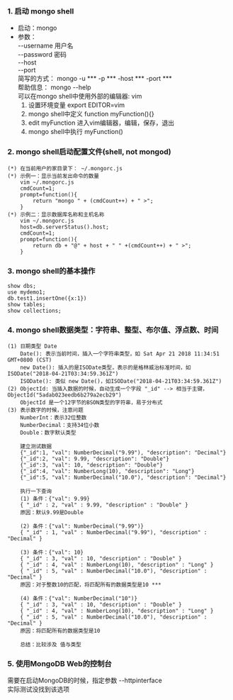 ### 1. 启动 mongo shell
* 启动：mongo
* 参数：  
--username 用户名  
--password 密码  
--host  
--port  
简写的方式： mongo -u *** -p *** -host *** -port ***  
帮助信息： mongo --help  
可以在mongo shell中使用外部的编辑器: vim
    1.  设置环境变量 export EDITOR=vim
    2.  mongo shell中定义 function myFunction(){}
    3.  edit myFunction  进入vim编辑器，编辑，保存，退出
    4.  mongo shell中执行 myFunction()

### 2. mongo shell启动配置文件(shell, not mongod)
    (*) 在当前用户的家目录下： ~/.mongorc.js
    (*) 示例一：显示当前发出命令的数量
        vim ~/.mongorc.js
        cmdCount=1;
        prompt=function(){
            return "mongo " + (cmdCount++) + " >";
        }
    (*) 示例二：显示数据库名称和主机名称
        vim ~/.mongorc.js
        host=db.serverStatus().host;
        cmdCount=1;
        prompt=function(){
            return db + "@" + host + " " +(cmdCount++) + " >";
        }

### 3. mongo shell的基本操作
    show dbs;
    use mydemo1;
    db.test1.insertOne({x:1})
    show tables;
    show collections;

### 4. mongo shell数据类型：字符串、整型、布尔值、浮点数、时间
    (1) 日期类型 Date
        Date(): 表示当前时间，插入一个字符串类型，如 Sat Apr 21 2018 11:34:51 GMT+0800 (CST)
        new Date(): 插入的是ISODate类型，表示的是格林威治标准时间，如ISODate("2018-04-21T03:34:59.361Z")
        ISODate(): 类似 new Date()，如ISODate("2018-04-21T03:34:59.361Z")
    (2) ObjectId: 当插入数据的时候，自动生成一个字段 "_id" --> 相当于主键，ObjectId("5adab023eedb6b279a2ecb29")
        ObjectId 是一个12字节的BSON类型的字符串，易于分布式
    (3) 表示数字的时候，注意问题
        NumberInt：表示32位整数
        NumberDecimal：支持34位小数
        Double：数字默认类型

        建立测试数据
        {"_id":1, "val": NumberDecimal("9.99"), "description": "Decimal"}
        {"_id":2, "val": 9.99, "description": "Double"}
        {"_id":3, "val": 10, "description": "Double"}
        {"_id":4, "val": NumberLong(10), "description": "Long"}
        {"_id":5, "val": NumberDecimal("10.0"), "description": "Decimal"}

        执行一下查询
        (1) 条件：{"val": 9.99}
        { "_id" : 2, "val" : 9.99, "description" : "Double" }
        原因：默认9.99是Double
        
        (2) 条件：{"val": NumberDecimal("9.99")}
        { "_id" : 1, "val" : NumberDecimal("9.99"), "description" : "Decimal" }
        
        (3) 条件：{"val": 10}
        { "_id" : 3, "val" : 10, "description" : "Double" }
        { "_id" : 4, "val" : NumberLong(10), "description" : "Long" }
        { "_id" : 5, "val" : NumberDecimal("10.0"), "description" : "Decimal" }
        原因：对于整数10的匹配，将匹配所有的数据类型是10 ***
        
        (4) 条件：{"val": NumberDecimal("10")}
        { "_id" : 3, "val" : 10, "description" : "Double" }
        { "_id" : 4, "val" : NumberLong(10), "description" : "Long" }
        { "_id" : 5, "val" : NumberDecimal("10.0"), "description" : "Decimal" }
        原因：将匹配所有的数据类型是10
        
        总结：比较涉及 值与类型
        
### 5. 使用MongoDB Web的控制台
需要在启动MongoDB的时候，指定参数 --httpinterface  
实际测试没找到该选项
